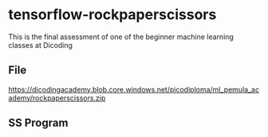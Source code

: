 # tensorflow-rockpaperscissors
This is the final assessment of one of the beginner machine learning classes at Dicoding

## File
https://dicodingacademy.blob.core.windows.net/picodiploma/ml_pemula_academy/rockpaperscissors.zip

## SS Program

